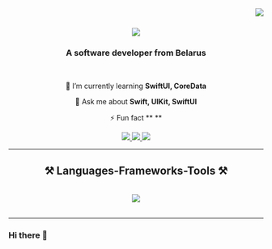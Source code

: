 <img align="right" src="https://visitor-badge.laobi.icu/badge?page_id=formore2334.formore2334" />

<h1 align="center">
    <img src="https://readme-typing-svg.herokuapp.com/?font=Righteous&size=35&center=true&vCenter=true&width=500&height=70&duration=4000&lines=Hi+There!+👋;+I'm+Dima!;" />
</h1>

<h3 align="center">A software developer from Belarus </h3>

<br/>

<div align="center">
 
 🌱 I’m currently learning **SwiftUI, CoreData**

💬 Ask me about **Swift, UIKit, SwiftUI**

⚡ Fun fact **  **

 </div>
 
<div align="center"> 
  <a href="mailto:myattention15@gmail.com">
    <img src="https://img.shields.io/badge/Gmail-333333?style=for-the-badge&logo=gmail&logoColor=red" />
  </a>
  <a href="https://linkedin.com/" target="_blank">
    <img src="https://img.shields.io/badge/LinkedIn-0077B5?style=for-the-badge&logo=linkedin&logoColor=white" target="_blank" />
  </a>
    <a href="https://t.me/@plskdlnn" target="_blank">
    <img src="https://img.shields.io/badge/Telegram-333333?style=for-the-badge&logo=telegram&logoColor=blue" />
  </a>
</div>

 <hr/>
 
<h2 align="center">⚒️ Languages-Frameworks-Tools ⚒️</h2>
<br/>
<div align="center">
    <img src="https://skillicons.dev/icons?i=swift,c,github,git" />
<br>
</div>

<br/>

<hr/>





### Hi there 👋

<!--
**formore2334/formore2334** is a ✨ _special_ ✨ repository because its `README.md` (this file) appears on your GitHub profile.

Here are some ideas to get you started:

- 🔭 I’m currently working on ...
- 🌱 I’m currently learning ...
- 👯 I’m looking to collaborate on ...
- 🤔 I’m looking for help with ...
- 💬 Ask me about ...
- 📫 How to reach me: ...
- 😄 Pronouns: ...
- ⚡ Fun fact: ...
-->
